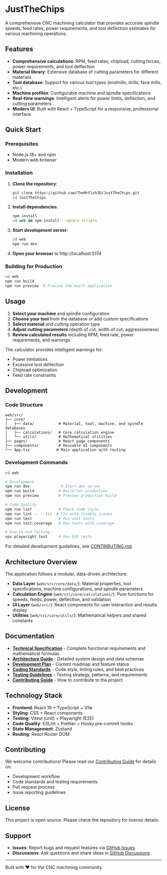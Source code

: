 # JustTheChips

A comprehensive CNC machining calculator that provides accurate spindle speeds, feed rates, power requirements, and tool deflection estimates for various machining operations.

## Features

- **Comprehensive calculations**: RPM, feed rates, chipload, cutting forces, power requirements, and tool deflection
- **Material library**: Extensive database of cutting parameters for different materials
- **Tool database**: Support for various tool types (endmills, drills, face mills, etc.)
- **Machine profiles**: Configurable machine and spindle specifications
- **Real-time warnings**: Intelligent alerts for power limits, deflection, and cutting parameters
- **Modern UI**: Built with React + TypeScript for a responsive, professional interface

## Quick Start

### Prerequisites

- Node.js 18+ and npm
- Modern web browser

### Installation

1. **Clone the repository**:
   ```bash
   git clone https://github.com/TheMrFish3D/JustTheChips.git
   cd JustTheChips
   ```

2. **Install dependencies**:
   ```bash
   npm install
   cd web && npm install --ignore-scripts
   ```

3. **Start development server**:
   ```bash
   cd web
   npm run dev
   ```

4. **Open your browser** to http://localhost:5174

### Building for Production

```bash
cd web
npm run build
npm run preview  # Preview the built application
```

## Usage

1. **Select your machine** and spindle configuration
2. **Choose your tool** from the database or add custom specifications  
3. **Select material** and cutting operation type
4. **Adjust cutting parameters** (depth of cut, width of cut, aggressiveness)
5. **Review calculated results** including RPM, feed rate, power requirements, and warnings

The calculator provides intelligent warnings for:
- Power limitations
- Excessive tool deflection  
- Chipload optimization
- Feed rate constraints

## Development

### Code Structure

```
web/src/
├── core/
│   ├── data/           # Material, tool, machine, and spindle databases
│   ├── calculations/   # Core calculation engine
│   └── utils/          # Mathematical utilities
├── pages/              # React page components
├── components/         # Reusable UI components
└── App.tsx            # Main application with routing
```

### Development Commands

```bash
cd web

# Development
npm run dev              # Start dev server
npm run build           # Build for production
npm run preview         # Preview production build

# Code Quality  
npm run lint            # Check code style
npm run lint -- --fix  # Fix auto-fixable issues
npm run test            # Run unit tests
npm run test:coverage   # Run tests with coverage

# End-to-end Testing
npx playwright test     # Run E2E tests
```

For detailed development guidelines, see [CONTRIBUTING.md](CONTRIBUTING.md).

## Architecture Overview

The application follows a modular, data-driven architecture:

- **Data Layer** (`web/src/core/data/`): Material properties, tool specifications, machine configurations, and spindle parameters
- **Calculation Engine** (`web/src/core/calculations/`): Pure functions for speeds, feeds, power, deflection, and validation
- **UI Layer** (`web/src/`): React components for user interaction and results display
- **Utilities** (`web/src/core/utils/`): Mathematical helpers and shared constants

## Documentation

- **[Technical Specification](docs/initial-spec.md)** - Complete functional requirements and mathematical formulas
- **[Architecture Guide](docs/initial-architecture.md)** - Detailed system design and data schemas  
- **[Development Plan](docs/development-plan.md)** - Current roadmap and feature status
- **[Coding Standards](docs/coding-standards.md)** - Code style, linting rules, and best practices
- **[Testing Guidelines](docs/testing-guidelines.md)** - Testing strategy, patterns, and requirements
- **[Contributing Guide](CONTRIBUTING.md)** - How to contribute to the project

## Technology Stack

- **Frontend**: React 19 + TypeScript + Vite
- **Styling**: CSS + React components  
- **Testing**: Vitest (unit) + Playwright (E2E)
- **Code Quality**: ESLint + Prettier + Husky pre-commit hooks
- **State Management**: Zustand
- **Routing**: React Router DOM

## Contributing

We welcome contributions! Please read our [Contributing Guide](CONTRIBUTING.md) for details on:

- Development workflow
- Code standards and testing requirements  
- Pull request process
- Issue reporting guidelines

## License

This project is open source. Please check the repository for license details.

## Support

- **Issues**: Report bugs and request features via [GitHub Issues](https://github.com/TheMrFish3D/JustTheChips/issues)
- **Discussions**: Ask questions and share ideas in [GitHub Discussions](https://github.com/TheMrFish3D/JustTheChips/discussions)

---

Built with ❤️ for the CNC machining community.